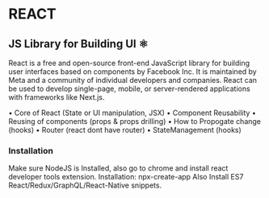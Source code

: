 # REACT

## JS Library for Building UI ⚛️
React is a free and open-source front-end JavaScript library for building user interfaces based on components by Facebook Inc. It is maintained by Meta and a community of individual developers and companies. React can be used to develop single-page, mobile, or server-rendered applications with frameworks like Next.js.

•	Core of React (State or UI manipulation, JSX)
•	Component Reusability
•	Reusing of components (props & props drilling)
•	How to Propogate change (hooks)
•	Router (react dont have router)
•	StateManagement (hooks)

### Installation
Make sure NodeJS is Installed, also go to chrome and install react developer tools extension.
Installation: npx-create-app 
Also Install ES7 React/Redux/GraphQL/React-Native snippets.



